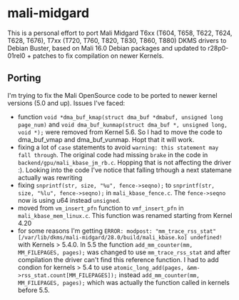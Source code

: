 # mali-midgard
This is a personal effort to port Mali Midgard T6xx (T604, T658, T622, T624, T628, T676), T7xx (T720, T760, T820, T830, T860, T880) DKMS drivers to Debian Buster, based on Mali 16.0 Debian packages and updated to r28p0-01rel0 + patches to fix compilation on newer Kernels.

## Porting
I'm trying to fix the Mali OpenSource code to be ported to newer kernel versions (5.0 and up).
Issues I've faced:
- function `void *dma_buf_kmap(struct dma_buf *dmabuf, unsigned long page_num)` and `void dma_buf_kunmap(struct dma_buf *, unsigned long, void *);` were removed from Kernel 5.6. So I had to move the code to dma_buf_vmap and dma_buf_vunmap. Hopt that it will work.
- fixing a lot of `case` statements to avoid `warning: this statement may fall through`. The original code had missing `brake` in the code in `backend/gpu/mali_kbase_jm_rb.c`. Hopping that is not affecting the driver :). Looking into the code I've notice that falling trhough a next statemane actually was rewriting 
- fixing `snprintf(str, size, "%u", fence->seqno);` to `snprintf(str, size, "%lu", fence->seqno);` in `mali_kbase_fence.c`. The `fence->seqno` now is using u64 instead `unsigned`.
- moved from `vm_insert_pfn` function to `vmf_insert_pfn` in `mali_kbase_mem_linux.c`. This function was renamed starting from Kernel 4.20
- for some reasons I'm getting `ERROR: modpost: "mm_trace_rss_stat" [/var/lib/dkms/mali-midgard/28.0/build/mali_kbase.ko] undefined!` with Kernels > 5.4.0. In 5.5 the function `add_mm_counter(mm, MM_FILEPAGES, pages);` was changed to use `mm_trace_rss_stat` and after compilation the driver can't find this reference function. I had to add condion for kernels > 5.4 to use `atomic_long_add(pages, &mm->rss_stat.count[MM_FILEPAGES]);` instead `add_mm_counter(mm, MM_FILEPAGES, pages);` which was actually the function called in kernels before 5.5.


